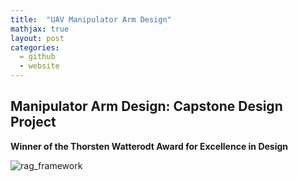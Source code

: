 ```yaml
---
title:  "UAV Manipulator Arm Design"
mathjax: true
layout: post
categories: 
  = github
  - website
---
```


## Manipulator Arm Design: Capstone Design Project

**Winner of the Thorsten Watterodt Award for Excellence in Design**

![rag_framework](http://kodendaal.github.io/assets/manipulator_arm.png)
